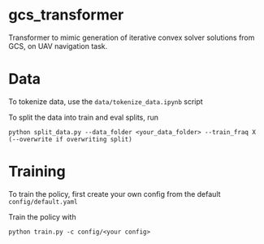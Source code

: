 # gcs_transformer
Transformer to mimic generation of iterative convex solver solutions from GCS, on UAV navigation task.


# Data 

To tokenize data, use the `data/tokenize_data.ipynb` script

To split the data into train and eval splits, run 
```
python split_data.py --data_folder <your_data_folder> --train_fraq X (--overwrite if overwriting split)
```

# Training 

To train the policy, first create your own config from the default `config/default.yaml`

Train the policy with 

```
python train.py -c config/<your config>

```
